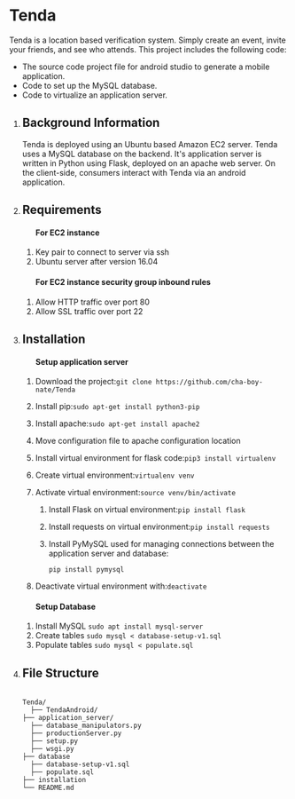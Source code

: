 # Tenda
Tenda is a location based verification system. Simply create an event, invite your friends, and see who attends. This project includes the following code: 
<ul>
 <li>The source code project file for android studio to generate a mobile application.</li>
 <li>Code to set up the MySQL database.</li>
 <li>Code to virtualize an application server.</li>
</ul>
<ol>
 
 <li> 
  <h2>Background Information</h2>
  <p>Tenda is deployed using an Ubuntu based Amazon EC2 server. Tenda uses a MySQL database on the backend. It's application   server is written in Python using Flask, deployed on an apache web server. On the client-side, consumers interact with Tenda via an android application.</p> 
 </li> 
 
 <li>
  <h2>Requirements</h2>
 <ol>
  <h4>For EC2 instance</h4>
  <li>Key pair to connect to server via ssh</li>
  <li>Ubuntu server after version 16.04</li>
 </ol>

 <ol>
  <h4>For EC2 instance security group inbound rules</h4>
  <li>Allow HTTP traffic over port 80</li>
  <li>Allow SSL traffic over port 22</li>
 </ol>
 
 
 </li>
 
  <li>
   <h2>Installation</h2>
  <ol>
   <h4>Setup application server</h4>
   
   <li><p>Download the project:<code>git clone https://github.com/cha-boy-nate/Tenda</code></p></li>
   <li><p>Install pip:<code>sudo apt-get install python3-pip</code></p></li>
   <li><p>Install apache:<code>sudo apt-get install apache2</code></p></li>
   <li><p>Move configuration file to apache configuration location<code></code></p></li>
   
   <li><p>Install virtual environment for flask code:<code>pip3 install virtualenv</code></p></li>
   <li><p>Create virtual environment:<code>virtualenv venv</code></p></li>
   <li><p>Activate virtual environment:<code>source venv/bin/activate</code></li>
   <ol>
   <li><p>Install Flask on virtual environment:<code>pip install flask</code></p></li>
   <li><p>Install requests on virtual environment:<code>pip install requests</code></p></li>
   <li><p>Install PyMySQL used for managing connections between the application server and database:<p><code>pip install pymysql</code></p></li>
   </ol>
   <li><p>Deactivate virtual environment with:<code>deactivate</code></p></li>
  
   </ol> 
   
   
   <ol>
   <h4>Setup Database</h4>
   <li>Install MySQL <code>sudo apt install mysql-server</code></li> 
   <li>Create tables <code>sudo mysql < database-setup-v1.sql</code></li> 
   <li>Populate tables <code>sudo mysql < populate.sql</code></li> 
   </ol>
  
 </li>
 

  
 <li>
  <h2>File Structure</h2>
 <pre>
 <code>
Tenda/
  ├── TendaAndroid/
├── application_server/
  ├── database_manipulators.py
  ├── productionServer.py
  ├── setup.py
  ├── wsgi.py
├── database
  ├── database-setup-v1.sql
  ├── populate.sql
├── installation
└── README.md
</code>
</pre>
 
 </li>
</ol>
